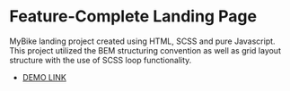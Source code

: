 # Feature-Complete Landing Page

MyBike landing project created using HTML, SCSS and pure Javascript. 
This project utilized the BEM structuring convention as well as grid layout structure with the use of SCSS loop functionality.
- [DEMO LINK](https://sergei-nikolaienko.github.io/mybike-landing/)
